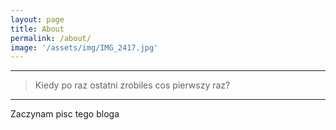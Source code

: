 ```yaml
---
layout: page
title: About
permalink: /about/
image: '/assets/img/IMG_2417.jpg'
---
```

***

> Kiedy po raz ostatni zrobiles cos pierwszy raz? 

***

Zaczynam pisc tego bloga 
